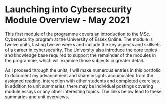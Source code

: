 # Launching into Cybersecurity Module Overview - May 2021

This first module of the programme covers an introduction to the MSc. Cybersecurity program at the University of Essex Online. The module is twelve units, lasting twelve weeks and include the key aspects and skillsets of a career in cybersecurity. The University also introduce the core topics and knowledge base required to support the remainder of the modules in the programme, which will examine those subjects in greater detail.

As I proceed through the units, I will make numerous entries in this portfolio to document my advancement and share insights accumulated from the assigned reading, interaction with other students and completed exercises. In addition to unit summaries, there may be individual postings covering module essays or any other interesting topics. The links below lead to these summaries and unit overviews.
